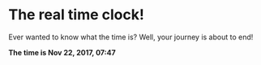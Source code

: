 # The real time clock!

Ever wanted to know what the time is? Well, your journey is about to end!

**The time is Nov 22, 2017, 07:47**